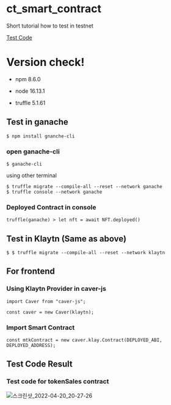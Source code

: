 # ct_smart_contract
Short tutorial how to test in testnet

[Test Code](#test-code-result)


# Version check!
- npm 8.6.0

- node 16.13.1

- truffle 5.1.61

## Test in ganache
```
$ npm install gnanche-cli
```

### open ganache-cli 
```
$ ganache-cli 
```

using other terminal 
```
$ truffle migrate --compile-all --reset --network ganache
$ truffle console --network ganache
```

### Deployed Contract in console 

```
truffle(ganache) > let nft = await NFT.deployed()
```

## Test in Klaytn (Same as above)
```
$ $ truffle migrate --compile-all --reset --network klaytn
```

## For frontend

### Using Klaytn Provider in caver-js
```
import Caver from "caver-js";

const caver = new Caver(klaytn);
```

### Import Smart Contract 

```
const mtkContract = new caver.klay.Contract(DEPLOYED_ABI, DEPLOYED_ADDRESS);
```

## Test Code Result

### Test code for tokenSales contract

![스크린샷_2022-04-20_20-27-26](https://user-images.githubusercontent.com/57386602/164222542-2ad0ab3c-84be-42ee-b7c2-8dc4f950b5e0.png)

